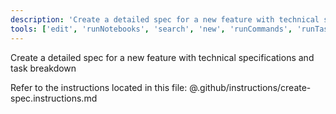 ```yaml
---
description: 'Create a detailed spec for a new feature with technical specifications and task breakdown'
tools: ['edit', 'runNotebooks', 'search', 'new', 'runCommands', 'runTasks', 'usages', 'vscodeAPI', 'problems', 'changes', 'testFailure', 'openSimpleBrowser', 'fetch', 'githubRepo', 'extensions', 'todos', 'runTests']
---
```


Create a detailed spec for a new feature with technical specifications and task breakdown

Refer to the instructions located in this file:
@.github/instructions/create-spec.instructions.md

